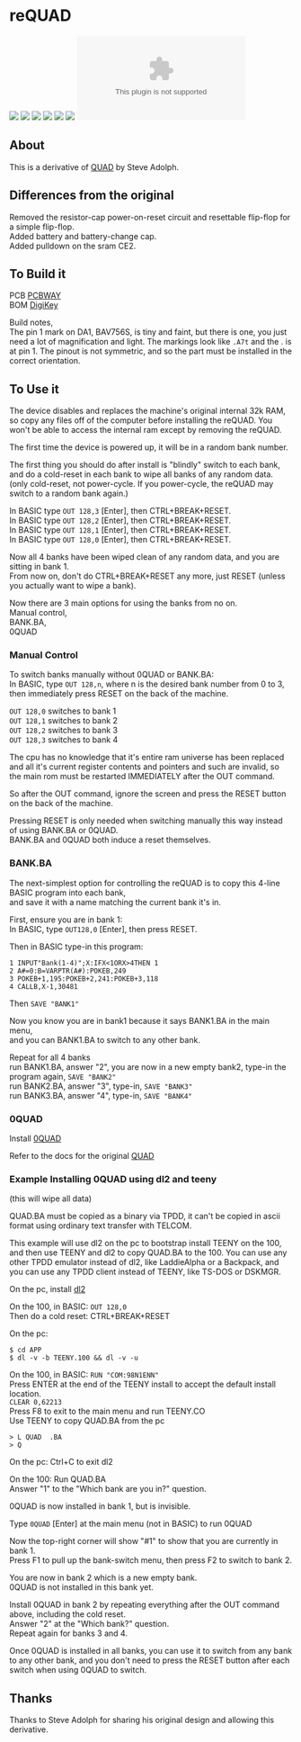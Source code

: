 # reQUAD

![](reQUAD.jpg)
![](PCB/out/reQUAD.f.jpg)
![](PCB/out/reQUAD.b.jpg)
![](PCB/out/reQUAD.top.jpg)
![](PCB/out/reQUAD.bottom.jpg)
![](PCB/out/reQUAD.svg)
![reQUAD.bom.csv](PCB/out/reQUAD.bom.csv)

## About
This is a derivative of [QUAD](http://bitchin100.com/wiki/index.php?title=QUAD) by Steve Adolph.

## Differences from the original
Removed the resistor-cap power-on-reset circuit and resettable flip-flop for a simple flip-flop.  
Added battery and battery-change cap.  
Added pulldown on the sram CE2.

## To Build it
PCB [PCBWAY](https://www.pcbway.com/project/shareproject/reQUAD_RAM_Expansion_for_TRS_80_Model_100_8690cd19.html)  
BOM [DigiKey](https://www.digikey.com/short/z47bn0mw)

Build notes,  
The pin 1 mark on DA1, BAV756S, is tiny and faint, but there is one, you just need a lot of magnification and light. The markings look like `.A7t` and the . is at pin 1. The pinout is not symmetric, and so the part must be installed in the correct orientation.

## To Use it

The device disables and replaces the machine's original internal 32k RAM, so copy any files off of the computer before installing the reQUAD. You won't be able to access the internal ram except by removing the reQUAD.

The first time the device is powered up, it will be in a random bank number.

The first thing you should do after install is "blindly" switch to each bank,  
and do a cold-reset in each bank to wipe all banks of any random data.  
(only cold-reset, not power-cycle. If you power-cycle, the reQUAD may switch to a random bank again.)

In BASIC type `OUT 128,3` \[Enter\], then CTRL+BREAK+RESET.  
In BASIC type `OUT 128,2` \[Enter\], then CTRL+BREAK+RESET.  
In BASIC type `OUT 128,1` \[Enter\], then CTRL+BREAK+RESET.  
In BASIC type `OUT 128,0` \[Enter\], then CTRL+BREAK+RESET.  

Now all 4 banks have been wiped clean of any random data, and you are sitting in bank 1.  
From now on, don't do CTRL+BREAK+RESET any more, just RESET (unless you actually want to wipe a bank).  

Now there are 3 main options for using the banks from no on.  
Manual control,  
BANK.BA,  
0QUAD

### Manual Control

To switch banks manually without 0QUAD or BANK.BA:  
In BASIC, type `OUT 128,n`, where n is the desired bank number from 0 to 3,  
then immediately press RESET on the back of the machine.

`OUT 128,0` switches to bank 1  
`OUT 128,1` switches to bank 2  
`OUT 128,2` switches to bank 3  
`OUT 128,3` switches to bank 4  

The cpu has no knowledge that it's entire ram universe has been replaced and all it's current register contents and pointers and such are invalid, so the main rom must be restarted IMMEDIATELY after the OUT command.

So after the OUT command, ignore the screen and press the RESET button on the back of the machine.

Pressing RESET is only needed when switching manually this way instead of using BANK.BA or 0QUAD.  
BANK.BA and 0QUAD both induce a reset themselves.

### BANK.BA
The next-simplest option for controlling the reQUAD is to copy this 4-line BASIC program into each bank,  
and save it with a name matching the current bank it's in.

First, ensure you are in bank 1:  
In BASIC, type `OUT128,0` \[Enter\], then press RESET.

Then in BASIC type-in this program:
```
1 INPUT"Bank(1-4)";X:IFX<1ORX>4THEN 1
2 A#=0:B=VARPTR(A#):POKEB,249
3 POKEB+1,195:POKEB+2,241:POKEB+3,118
4 CALLB,X-1,30481
```

Then `SAVE "BANK1"`

Now you know you are in bank1 because it says BANK1.BA in the main menu,  
and you can BANK1.BA to switch to any other bank.

Repeat for all 4 banks  
run BANK1.BA, answer "2", you are now in a new empty bank2, type-in the program again, `SAVE "BANK2"`  
run BANK2.BA, answer "3", type-in, `SAVE "BANK3"`  
run BANK3.BA, answer "4", type-in, `SAVE "BANK4"`  

### 0QUAD

Install [0QUAD](APP/)

Refer to the docs for the original [QUAD](http://bitchin100.com/wiki/index.php?title=QUAD)

### Example Installing 0QUAD using dl2 and teeny
(this will wipe all data)

QUAD.BA must be copied as a binary via TPDD, it can't be copied in ascii format using ordinary text transfer with TELCOM.  

This example will use dl2 on the pc to bootstrap install TEENY on the 100, and then use TEENY and dl2 to copy QUAD.BA to the 100.
You can use any other TPDD emulator instead of dl2, like LaddieAlpha or a Backpack, and you can use any TPDD client instead of TEENY, like TS-DOS or DSKMGR.

On the pc, install [dl2](https://github.com/bkw777/dl2/)

On the 100, in BASIC: `OUT 128,0`  
Then do a cold reset: CTRL+BREAK+RESET

On the pc:
```
$ cd APP
$ dl -v -b TEENY.100 && dl -v -u
```

On the 100, in BASIC: `RUN "COM:98N1ENN"`  
Press ENTER at the end of the TEENY install to accept the default install location.  
`CLEAR 0,62213`  
Press F8 to exit to the main menu and run TEENY.CO  
Use TEENY to copy QUAD.BA from the pc  
```
> L QUAD  .BA
> Q
```

On the pc: Ctrl+C to exit dl2

On the 100: Run QUAD.BA  
Answer "1" to the "Which bank are you in?" question.  

0QUAD is now installed in bank 1, but is invisible.

Type `0QUAD` \[Enter\] at the main menu (not in BASIC) to run 0QUAD

Now the top-right corner will show "#1" to show that you are currently in bank 1.  
Press F1 to pull up the bank-switch menu, then press F2 to switch to bank 2.

You are now in bank 2 which is a new empty bank.  
0QUAD is not installed in this bank yet.

Install 0QUAD in bank 2 by repeating everything after the OUT command above, including the cold reset.  
Answer "2" at the "Which bank?" question.  
Repeat again for banks 3 and 4.

Once 0QUAD is installed in all banks, you can use it to switch from any bank to any other bank, and you don't need to press the RESET button after each switch when using 0QUAD to switch.

## Thanks
Thanks to Steve Adolph for sharing his original design and allowing this derivative.
